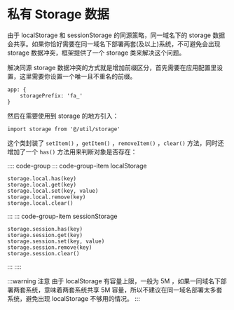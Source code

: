 # 私有 Storage 数据 <Badge type="tip" text="专业版" vertical="top" />

由于 localStorage 和 sessionStorage 的同源策略，同一域名下的 storage 数据会共享。如果你恰好需要在同一域名下部署两套(及以上)系统，不可避免会出现 storage 数据冲突，框架提供了一个 storage 类来解决这个问题。

解决同源 storage 数据冲突的方式就是增加前缀区分，首先需要在应用配置里设置，这里需要你设置一个唯一且不重名的前缀。

```js:no-line-numbers
app: {
    storagePrefix: 'fa_'
}
```

然后在需要使用到 storage 的地方引入：

```js:no-line-numbers
import storage from '@/util/storage'
```

这个类封装了 `setItem()` ，`getItem()` ，`removeItem()` ，`clear()` 方法，同时还增加了一个 `has()` 方法用来判断对象是否存在：

:::: code-group
::: code-group-item localStorage
```js:no-line-numbers
storage.local.has(key)
storage.local.get(key)
storage.local.set(key, value)
storage.local.remove(key)
storage.local.clear()
```
:::
::: code-group-item sessionStorage
```js:no-line-numbers
storage.session.has(key)
storage.session.get(key)
storage.session.set(key, value)
storage.session.remove(key)
storage.session.clear()
```
:::
::::

:::warning 注意
由于 localStorage 有容量上限，一般为 5M ，如果一同域名下部署两套系统，意味着两套系统共享 5M 容量，所以不建议在同一域名部署太多套系统，避免出现 localStorage 不够用的情况。
:::
